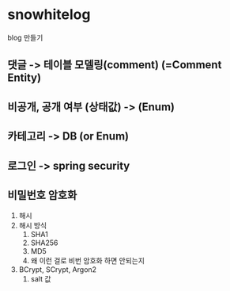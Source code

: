 # snowhitelog
blog 만들기


## 댓글 -> 테이블 모델링(comment) (=Comment Entity)

## 비공개, 공개 여부 (상태값) -> (Enum)

## 카테고리 -> DB (or Enum)

## 로그인 -> spring security

## 비밀번호 암호화
1. 해시
2. 해시 방식
   1. SHA1
   2. SHA256
   3. MD5
   4. 왜 이런 걸로 비번 암호화 하면 안되는지
3. BCrypt, SCrypt, Argon2
   1. salt 값